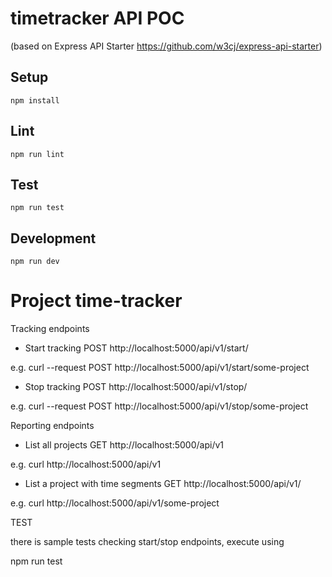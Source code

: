 # timetracker API POC

(based on Express API Starter https://github.com/w3cj/express-api-starter)


## Setup

```
npm install
```

## Lint

```
npm run lint
```

## Test

```
npm run test
```

## Development

```
npm run dev
```


# Project time-tracker

Tracking endpoints

- Start tracking
POST http://localhost:5000/api/v1/start/<project-name>

e.g.
curl --request POST http://localhost:5000/api/v1/start/some-project


- Stop tracking
POST http://localhost:5000/api/v1/stop/<project-name>

e.g.
curl --request POST http://localhost:5000/api/v1/stop/some-project


Reporting endpoints

- List all projects
GET http://localhost:5000/api/v1

e.g.
curl http://localhost:5000/api/v1

- List a project with time segments
GET http://localhost:5000/api/v1/<project-name>

e.g.
curl http://localhost:5000/api/v1/some-project




TEST

there is sample tests checking start/stop endpoints, execute using

npm run test
